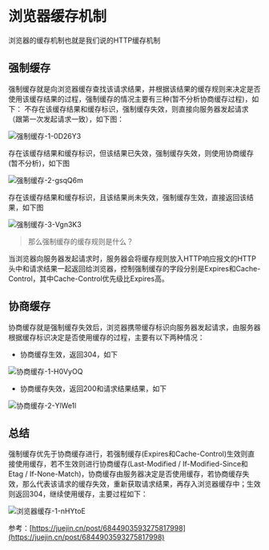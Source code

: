 # 浏览器缓存机制

浏览器的缓存机制也就是我们说的HTTP缓存机制

## 强制缓存

强制缓存就是向浏览器缓存查找该请求结果，并根据该结果的缓存规则来决定是否使用该缓存结果的过程，强制缓存的情况主要有三种(暂不分析协商缓存过程)，如下：
不存在该缓存结果和缓存标识，强制缓存失效，则直接向服务器发起请求（跟第一次发起请求一致），如下图：

![强制缓存-1-0D26Y3](https://cdn.jsdelivr.net/gh/DreamCats/imgs@main/uPic/强制缓存-1-0D26Y3.jpg)


存在该缓存结果和缓存标识，但该结果已失效，强制缓存失效，则使用协商缓存(暂不分析)，如下图

![强制缓存-2-gsqQ6m](https://cdn.jsdelivr.net/gh/DreamCats/imgs@main/uPic/强制缓存-2-gsqQ6m.jpg)

存在该缓存结果和缓存标识，且该结果尚未失效，强制缓存生效，直接返回该结果，如下图

![强制缓存-3-Vgn3K3](https://cdn.jsdelivr.net/gh/DreamCats/imgs@main/uPic/强制缓存-3-Vgn3K3.jpg)

> 那么强制缓存的缓存规则是什么？

当浏览器向服务器发起请求时，服务器会将缓存规则放入HTTP响应报文的HTTP头中和请求结果一起返回给浏览器，控制强制缓存的字段分别是Expires和Cache-Control，其中Cache-Control优先级比Expires高。


## 协商缓存

协商缓存就是强制缓存失效后，浏览器携带缓存标识向服务器发起请求，由服务器根据缓存标识决定是否使用缓存的过程，主要有以下两种情况：

- 协商缓存生效，返回304，如下

![协商缓存-1-H0VyOQ](https://cdn.jsdelivr.net/gh/DreamCats/imgs@main/uPic/协商缓存-1-H0VyOQ.jpg)

- 协商缓存失效，返回200和请求结果结果，如下

![协商缓存-2-YlWe1l](https://cdn.jsdelivr.net/gh/DreamCats/imgs@main/uPic/协商缓存-2-YlWe1l.jpg)

## 总结

强制缓存优先于协商缓存进行，若强制缓存(Expires和Cache-Control)生效则直接使用缓存，若不生效则进行协商缓存(Last-Modified / If-Modified-Since和Etag / If-None-Match)，协商缓存由服务器决定是否使用缓存，若协商缓存失效，那么代表该请求的缓存失效，重新获取请求结果，再存入浏览器缓存中；生效则返回304，继续使用缓存，主要过程如下：

![浏览器缓存-1-nHYtoE](https://cdn.jsdelivr.net/gh/DreamCats/imgs@main/uPic/浏览器缓存-1-nHYtoE.jpg)

参考：[https://juejin.cn/post/6844903593275817998](https://juejin.cn/post/6844903593275817998)